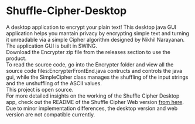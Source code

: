 # Shuffle-Cipher-Desktop
A desktop application to encrypt your plain text!
This desktop java GUI application helps you mantain privacy by encrypting simple text and turning it unreadable via
a simple Cipher algorithm designed by Nikhil Narayanan.<br>
The application GUI is built in SWING.<br>
Download the Encrypter zip file from the releases section to use the product.<br> 
To read the source code, go into the Encrypter folder and  view all the source code files:EncrypterFrontEnd.java contructs and controls the java gui, while the SimpleCipher class manages the shuffling of the input strings and the unshuffling of the ASCII values.<br>
This project is open source.<br>
For more detailed insights on the working of the Shuffle Cipher Desktop app, check out the README of the Shuffle Cipher Web version 
[from here](https://github.com/nikhil-RGB/Shuffle-Cipher-Web/blob/main/README.md).<br>
Due to minor implementation differences, the desktop version and web version are not compatible currently.

